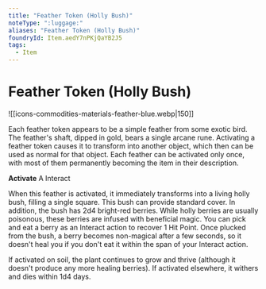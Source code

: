 ```yaml
---
title: "Feather Token (Holly Bush)"
noteType: ":luggage:"
aliases: "Feather Token (Holly Bush)"
foundryId: Item.aedY7nPKjQaYB2J5
tags:
  - Item
---
```


# Feather Token (Holly Bush)
![[icons-commodities-materials-feather-blue.webp|150]]

Each feather token appears to be a simple feather from some exotic bird. The feather's shaft, dipped in gold, bears a single arcane rune. Activating a feather token causes it to transform into another object, which then can be used as normal for that object. Each feather can be activated only once, with most of them permanently becoming the item in their description.

**Activate** A Interact

When this feather is activated, it immediately transforms into a living holly bush, filling a single square. This bush can provide standard cover. In addition, the bush has 2d4 bright-red berries. While holly berries are usually poisonous, these berries are infused with beneficial magic. You can pick and eat a berry as an Interact action to recover 1 Hit Point. Once plucked from the bush, a berry becomes non-magical after a few seconds, so it doesn't heal you if you don't eat it within the span of your Interact action.

If activated on soil, the plant continues to grow and thrive (although it doesn't produce any more healing berries). If activated elsewhere, it withers and dies within 1d4 days.
